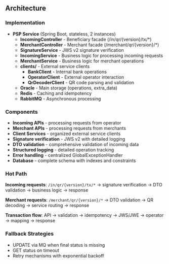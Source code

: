 ## Architecture

### Implementation

- **PSP Service** (Spring Boot, stateless, 2 instances)
  - **IncomingController** - Beneficiary facade (/in/qr/{version}/tx/*)
  - **MerchantController** - Merchant facade (/merchant/qr/{version}/*)
  - **SignatureService** - JWS v2 signature verification
  - **IncomingService** - Business logic for processing incoming requests
  - **MerchantService** - Business logic for merchant operations
  - **clients/** - External service clients
    - **BankClient** - Internal bank operations
    - **OperatorClient** - External operator interaction
    - **QrDecoderClient** - QR code parsing and validation
  - **Oracle** - Main storage (operations, extra_data)
  - **Redis** - Caching and idempotency
  - **RabbitMQ** - Asynchronous processing

### Components

- **Incoming APIs** - processing requests from operator
- **Merchant APIs** - processing requests from merchants
- **Client Services** - organized external service clients
- **Signature verification** - JWS v2 with detailed logging
- **DTO validation** - comprehensive validation of incoming data
- **Structured logging** - detailed operation tracking
- **Error handling** - centralized GlobalExceptionHandler
- **Database** - complete schema with indexes and constraints

### Hot Path

**Incoming requests**: `/in/qr/{version}/tx/*` → signature verification → DTO validation → business logic → response

**Merchant requests**: `/merchant/qr/{version}/*` → DTO validation → QR decoding → service routing → response

**Transaction flow**: API → validation → idempotency → JWS/JWE → operator → mapping → response

### Fallback Strategies

- UPDATE via MQ when final status is missing
- GET status on timeout
- Retry mechanisms with exponential backoff



